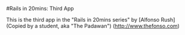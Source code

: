 #Rails in 20mins: Third App

This is the third app in the "Rails in 20mins series" by [Alfonso Rush] (Copied by a student, aka "The Padawan") (http://www.thefonso.com)
